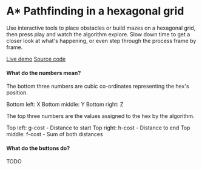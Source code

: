 # A\* Pathfinding in a hexagonal grid

Use interactive tools to place obstacles or build mazes on a hexagonal grid, then press play and watch the algorithm explore.
Slow down time to get a closer look at what's happening, or even step through the process frame by frame.

[Live demo](https://honeycomb.glitch.me/)
[Source code](https://github.com/AlurienFlame/honeycomb)

#### What do the numbers mean?
The bottom three numbers are cubic co-ordinates representing the hex's position.

Bottom left: X
Bottom middle: Y
Bottom right: Z

The top three numbers are the values assigned to the hex by the algorithm.

Top left: g-cost - Distance to start
Top right: h-cost - Distance to end
Top middle: f-cost -  Sum of both distances

#### What do the buttons do?

TODO